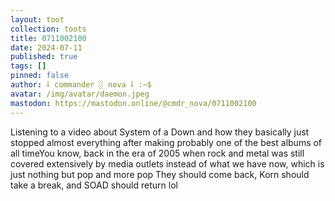 ```yaml
---
layout: toot
collection: toots
title: 0711002100
date: 2024-07-11
published: true
tags: []
pinned: false
author: ⸸ commander ░ nova ⸸ :~$
avatar: /img/avatar/daemon.jpeg
mastodon: https://mastodon.online/@cmdr_nova/0711002100
---
```


Listening to a video about System of a Down and how they basically just stopped almost everything after making probably one of the best albums of all timeYou know, back in the era of 2005 when rock and metal was still covered extensively by media outlets instead of what we have now, which is just nothing but pop and more pop They should come back, Korn should take a break, and SOAD should return lol

